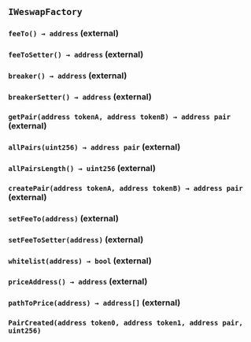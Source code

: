 ## `IWeswapFactory`






### `feeTo() → address` (external)





### `feeToSetter() → address` (external)





### `breaker() → address` (external)





### `breakerSetter() → address` (external)





### `getPair(address tokenA, address tokenB) → address pair` (external)





### `allPairs(uint256) → address pair` (external)





### `allPairsLength() → uint256` (external)





### `createPair(address tokenA, address tokenB) → address pair` (external)





### `setFeeTo(address)` (external)





### `setFeeToSetter(address)` (external)





### `whitelist(address) → bool` (external)





### `priceAddress() → address` (external)





### `pathToPrice(address) → address[]` (external)






### `PairCreated(address token0, address token1, address pair, uint256)`





